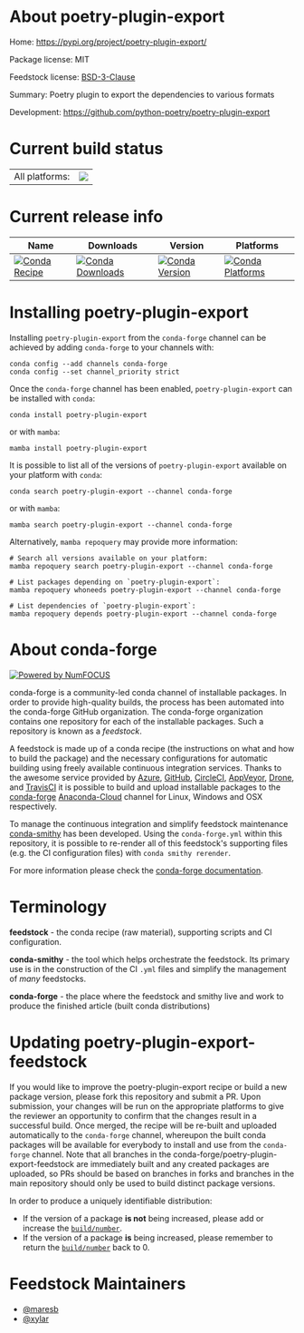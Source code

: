 About poetry-plugin-export
==========================

Home: https://pypi.org/project/poetry-plugin-export/

Package license: MIT

Feedstock license: [BSD-3-Clause](https://github.com/conda-forge/poetry-plugin-export-feedstock/blob/main/LICENSE.txt)

Summary: Poetry plugin to export the dependencies to various formats

Development: https://github.com/python-poetry/poetry-plugin-export

Current build status
====================


<table><tr><td>All platforms:</td>
    <td>
      <a href="https://dev.azure.com/conda-forge/feedstock-builds/_build/latest?definitionId=16646&branchName=main">
        <img src="https://dev.azure.com/conda-forge/feedstock-builds/_apis/build/status/poetry-plugin-export-feedstock?branchName=main">
      </a>
    </td>
  </tr>
</table>

Current release info
====================

| Name | Downloads | Version | Platforms |
| --- | --- | --- | --- |
| [![Conda Recipe](https://img.shields.io/badge/recipe-poetry--plugin--export-green.svg)](https://anaconda.org/conda-forge/poetry-plugin-export) | [![Conda Downloads](https://img.shields.io/conda/dn/conda-forge/poetry-plugin-export.svg)](https://anaconda.org/conda-forge/poetry-plugin-export) | [![Conda Version](https://img.shields.io/conda/vn/conda-forge/poetry-plugin-export.svg)](https://anaconda.org/conda-forge/poetry-plugin-export) | [![Conda Platforms](https://img.shields.io/conda/pn/conda-forge/poetry-plugin-export.svg)](https://anaconda.org/conda-forge/poetry-plugin-export) |

Installing poetry-plugin-export
===============================

Installing `poetry-plugin-export` from the `conda-forge` channel can be achieved by adding `conda-forge` to your channels with:

```
conda config --add channels conda-forge
conda config --set channel_priority strict
```

Once the `conda-forge` channel has been enabled, `poetry-plugin-export` can be installed with `conda`:

```
conda install poetry-plugin-export
```

or with `mamba`:

```
mamba install poetry-plugin-export
```

It is possible to list all of the versions of `poetry-plugin-export` available on your platform with `conda`:

```
conda search poetry-plugin-export --channel conda-forge
```

or with `mamba`:

```
mamba search poetry-plugin-export --channel conda-forge
```

Alternatively, `mamba repoquery` may provide more information:

```
# Search all versions available on your platform:
mamba repoquery search poetry-plugin-export --channel conda-forge

# List packages depending on `poetry-plugin-export`:
mamba repoquery whoneeds poetry-plugin-export --channel conda-forge

# List dependencies of `poetry-plugin-export`:
mamba repoquery depends poetry-plugin-export --channel conda-forge
```


About conda-forge
=================

[![Powered by
NumFOCUS](https://img.shields.io/badge/powered%20by-NumFOCUS-orange.svg?style=flat&colorA=E1523D&colorB=007D8A)](https://numfocus.org)

conda-forge is a community-led conda channel of installable packages.
In order to provide high-quality builds, the process has been automated into the
conda-forge GitHub organization. The conda-forge organization contains one repository
for each of the installable packages. Such a repository is known as a *feedstock*.

A feedstock is made up of a conda recipe (the instructions on what and how to build
the package) and the necessary configurations for automatic building using freely
available continuous integration services. Thanks to the awesome service provided by
[Azure](https://azure.microsoft.com/en-us/services/devops/), [GitHub](https://github.com/),
[CircleCI](https://circleci.com/), [AppVeyor](https://www.appveyor.com/),
[Drone](https://cloud.drone.io/welcome), and [TravisCI](https://travis-ci.com/)
it is possible to build and upload installable packages to the
[conda-forge](https://anaconda.org/conda-forge) [Anaconda-Cloud](https://anaconda.org/)
channel for Linux, Windows and OSX respectively.

To manage the continuous integration and simplify feedstock maintenance
[conda-smithy](https://github.com/conda-forge/conda-smithy) has been developed.
Using the ``conda-forge.yml`` within this repository, it is possible to re-render all of
this feedstock's supporting files (e.g. the CI configuration files) with ``conda smithy rerender``.

For more information please check the [conda-forge documentation](https://conda-forge.org/docs/).

Terminology
===========

**feedstock** - the conda recipe (raw material), supporting scripts and CI configuration.

**conda-smithy** - the tool which helps orchestrate the feedstock.
                   Its primary use is in the construction of the CI ``.yml`` files
                   and simplify the management of *many* feedstocks.

**conda-forge** - the place where the feedstock and smithy live and work to
                  produce the finished article (built conda distributions)


Updating poetry-plugin-export-feedstock
=======================================

If you would like to improve the poetry-plugin-export recipe or build a new
package version, please fork this repository and submit a PR. Upon submission,
your changes will be run on the appropriate platforms to give the reviewer an
opportunity to confirm that the changes result in a successful build. Once
merged, the recipe will be re-built and uploaded automatically to the
`conda-forge` channel, whereupon the built conda packages will be available for
everybody to install and use from the `conda-forge` channel.
Note that all branches in the conda-forge/poetry-plugin-export-feedstock are
immediately built and any created packages are uploaded, so PRs should be based
on branches in forks and branches in the main repository should only be used to
build distinct package versions.

In order to produce a uniquely identifiable distribution:
 * If the version of a package **is not** being increased, please add or increase
   the [``build/number``](https://docs.conda.io/projects/conda-build/en/latest/resources/define-metadata.html#build-number-and-string).
 * If the version of a package **is** being increased, please remember to return
   the [``build/number``](https://docs.conda.io/projects/conda-build/en/latest/resources/define-metadata.html#build-number-and-string)
   back to 0.

Feedstock Maintainers
=====================

* [@maresb](https://github.com/maresb/)
* [@xylar](https://github.com/xylar/)

